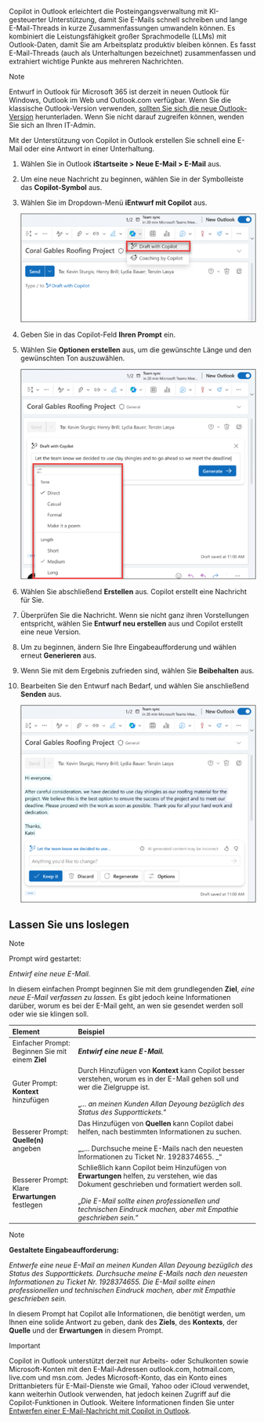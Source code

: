 Copilot in Outlook erleichtert die Posteingangsverwaltung mit KI-gesteuerter Unterstützung, damit Sie E-Mails schnell schreiben und lange E-Mail-Threads in kurze Zusammenfassungen umwandeln können. Es kombiniert die Leistungsfähigkeit großer Sprachmodelle (LLMs) mit Outlook-Daten, damit Sie am Arbeitsplatz produktiv bleiben können. Es fasst E-Mail-Threads (auch als Unterhaltungen bezeichnet) zusammenfassen und extrahiert wichtige Punkte aus mehreren Nachrichten.

> [!NOTE]
> Entwurf in Outlook für Microsoft 365 ist derzeit in neuen Outlook für Windows, Outlook im Web und Outlook.com verfügbar. Wenn Sie die klassische Outlook-Version verwenden, [sollten Sie sich die neue Outlook-Version](https://support.microsoft.com/office/start-using-new-outlook-for-windows-4395454d-cb2f-4c16-bb24-fa4bb36650ae) herunterladen. Wenn Sie nicht darauf zugreifen können, wenden Sie sich an Ihren IT-Admin.

Mit der Unterstützung von Copilot in Outlook erstellen Sie schnell eine E-Mail oder eine Antwort in einer Unterhaltung.

1. Wählen Sie in Outlook **iStartseite > Neue E-Mail > E-Mail** aus.

1. Um eine neue Nachricht zu beginnen, wählen Sie in der Symbolleiste das **Copilot-Symbol** aus.

1. Wählen Sie im Dropdown-Menü **iEntwurf mit Copilot** aus.

    ![Screenshot des Copilot-Symbols in der Outlook-Symbolleiste.](../media/copilot-toolbar-outlook.png)

1. Geben Sie in das Copilot-Feld **Ihren Prompt** ein.

1. Wählen Sie **Optionen erstellen** aus, um die gewünschte Länge und den gewünschten Ton auszuwählen.

    ![Screenshot der verfügbaren Optionen zum Anpassen Ihres Entwurfs in Copilot in Outlook.](../media/copilot-generate-options-outlook.png)

1. Wählen Sie abschließend **Erstellen** aus. Copilot erstellt eine Nachricht für Sie.

1. Überprüfen Sie die Nachricht. Wenn sie nicht ganz ihren Vorstellungen entspricht, wählen Sie **Entwurf neu erstellen** aus und Copilot erstellt eine neue Version.

1. Um zu beginnen, ändern Sie Ihre Eingabeaufforderung und wählen erneut **Generieren** aus.

1. Wenn Sie mit dem Ergebnis zufrieden sind, wählen Sie **Beibehalten** aus.

1. Bearbeiten Sie den Entwurf nach Bedarf, und wählen Sie anschließend **Senden** aus.

    ![Screenshot eines E-Mail-Entwurfs, der von Copilot in Outlook erstellt wurde.](../media/copilot-draft-results-outlook.png)

## Lassen Sie uns loslegen

> [!NOTE]
> Prompt wird gestartet:
>
> _Entwirf eine neue E-Mail._

In diesem einfachen Prompt beginnen Sie mit dem grundlegenden **Ziel**, _eine neue E-Mail verfassen zu lassen._ Es gibt jedoch keine Informationen darüber, worum es bei der E-Mail geht, an wen sie gesendet werden soll oder wie sie klingen soll.

| Element | Beispiel |
| :------ | :------- |
| Einfacher Prompt: <br>Beginnen Sie mit einem **Ziel** | **_Entwirf eine neue E-Mail._** |
| Guter Prompt: <br>**Kontext** hinzufügen | Durch Hinzufügen von **Kontext** kann Copilot besser verstehen, worum es in der E-Mail gehen soll und wer die Zielgruppe ist.<br><br>„_... an meinen Kunden Allan Deyoung bezüglich des Status des Supporttickets._“ |
| Besserer Prompt: <br>**Quelle(n)** angeben | Das Hinzufügen von **Quellen** kann Copilot dabei helfen, nach bestimmten Informationen zu suchen.<br><br>„_... Durchsuche meine E-Mails nach den neuesten Informationen zu Ticket Nr. 1928374655. _“ |
| Besserer Prompt: <br>Klare **Erwartungen** festlegen | Schließlich kann Copilot beim Hinzufügen von **Erwartungen** helfen, zu verstehen, wie das Dokument geschrieben und formatiert werden soll.<br><br>„_Die E-Mail sollte einen professionellen und technischen Eindruck machen, aber mit Empathie geschrieben sein._“ |

> [!NOTE]
> **Gestaltete Eingabeaufforderung:**
>
> _Entwerfe eine neue E-Mail an meinen Kunden Allan Deyoung bezüglich des Status des Supporttickets. Durchsuche meine E-Mails nach den neuesten Informationen zu Ticket Nr. 1928374655. Die E-Mail sollte einen professionellen und technischen Eindruck machen, aber mit Empathie geschrieben sein._

In diesem Prompt hat Copilot alle Informationen, die benötigt werden, um Ihnen eine solide Antwort zu geben, dank des **Ziels**, des **Kontexts**, der **Quelle** und der **Erwartungen** in diesem Prompt. 

> [!IMPORTANT]
> Copilot in Outlook unterstützt derzeit nur Arbeits- oder Schulkonten sowie Microsoft-Konten mit den E-Mail-Adressen outlook.com, hotmail.com, live.com und msn.com. Jedes Microsoft-Konto, das ein Konto eines Drittanbieters für E-Mail-Dienste wie Gmail, Yahoo oder iCloud verwendet, kann weiterhin Outlook verwenden, hat jedoch keinen Zugriff auf die Copilot-Funktionen in Outlook. Weitere Informationen finden Sie unter [Entwerfen einer E-Mail-Nachricht mit Copilot in Outlook](https://support.microsoft.com/office/draft-an-email-message-with-copilot-in-outlook-3eb1d053-89b8-491c-8a6e-746015238d9b).